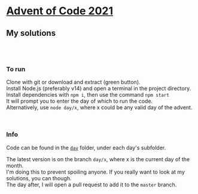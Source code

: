 # [Advent of Code 2021](https://adventofcode.com/2021)
## My solutions

<br><br>

### To run
Clone with git or download and extract (green button).  
Install Node.js (preferably v14) and open a terminal in the project directory.  
Install dependencies with `npm i`, then use the command `npm start`  
It will prompt you to enter the day of which to run the code.  
Alternatively, use `node day/x`, where x could be any valid day of the advent.

<br>

### Info
Code can be found in the [`day`](./day/) folder, under each day's subfolder.  
  
The latest version is on the branch `day/x`, where x is the current day of the month.  
I'm doing this to prevent spoiling anyone. If you really want to look at my solutions, you can though.  
The day after, I will open a pull request to add it to the `master` branch.
